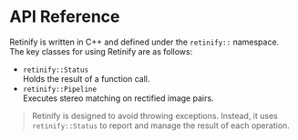 # API Reference 

Retinify is written in C++ and defined under the `retinify::` namespace.  
The key classes for using Retinify are as follows:
  
- `retinify::Status`  
Holds the result of a function call.
- `retinify::Pipeline`  
Executes stereo matching on rectified image pairs.
  
> Retinify is designed to avoid throwing exceptions. Instead, it uses `retinify::Status` to report and manage the result of each operation.
  